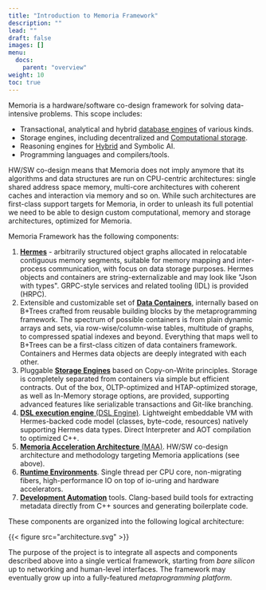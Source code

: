 ```yaml
---
title: "Introduction to Memoria Framework"
description: ""
lead: ""
draft: false
images: []
menu:
  docs:
    parent: "overview"
weight: 10
toc: true
---
```


Memoria is a hardware/software co-design framework for solving data-intensive problems. This scope includes:
* Transactional, analytical and hybrid [database engines](/docs/applications/db) of various kinds.
* Storage engines, including decentralized and [Computational storage](/docs/applications/storage).
* Reasoning engines for [Hybrid](/docs/applications/aiml) and Symbolic AI.
* Programming languages and compilers/tools.

HW/SW co-design means that Memoria does not imply anymore that its algorithms and data structures are run on CPU-centric architectures: single shared address space memory, multi-core architectures with coherent caches and interaction via memory and so on. While such architectures are first-class support targets for Memoria, in order to unleash its full potential we need to be able to design custom computational, memory and storage architectures, optimized for Memoria.

Memoria Framework has the following components:

1. [**Hermes**](/docs/overview/hermes) - arbitrarily structured object graphs allocated in relocatable contiguous memory segments, suitable for memory mapping and inter-process communication, with focus on data storage purposes. Hermes objects and containers are string-externalizable and may look like "Json with types". GRPC-style services and related tooling (IDL) is provided (HRPC).
1. Extensible and customizable set of [**Data Containers**](/docs/overview/containers), internally based on B+Trees crafted from reusable building blocks by the metaprogramming framework. The spectrum of possible containers is from plain dynamic arrays and sets, via row-wise/column-wise tables, multitude of graphs, to compressed spatial indexes and beyond. Everything that maps well to B+Trees can be a first-class citizen of data containers framework. Containers and Hermes data objects are deeply integrated with each other.
1. Pluggable [**Storage Engines**](/docs/overview/storage) based on Copy-on-Write principles. Storage is completely separated from containers via simple but efficient contracts. Out of the box, OLTP-optimized and HTAP-optimized storage, as well as In-Memory storage options, are provided, supporting advanced features like serializable transactions and Git-like branching.
1. [**DSL execution engine** (DSL Engine)](/docs/overview/vm). Lightweight embeddable VM with Hermes-backed code model (classes, byte-code, resources) natively supporting Hermes data types. Direct Interpreter and AOT compilation to optimized C++.
1. [**Memoria Acceleration Architecture** (MAA)](/docs/overview/accel). HW/SW co-design architecture and methodology targeting Memoria applications (see above).
1. [**Runtime Environments**](/docs/overview/runtime). Single thread per CPU core, non-migrating fibers, high-performance IO on top of io-uring and hardware accelerators.
1. [**Development Automation**](/docs/overview/mbt) tools. Clang-based build tools for extracting metadata directly from C++ sources and generating boilerplate code.

These components are organized into the following logical architecture:

{{< figure src="architecture.svg" >}}

The purpose of the project is to integrate all aspects and components described above into a single vertical framework, starting from *bare silicon* up to networking and human-level interfaces. The framework may eventually grow up into a fully-featured *metaprogramming platform*.

